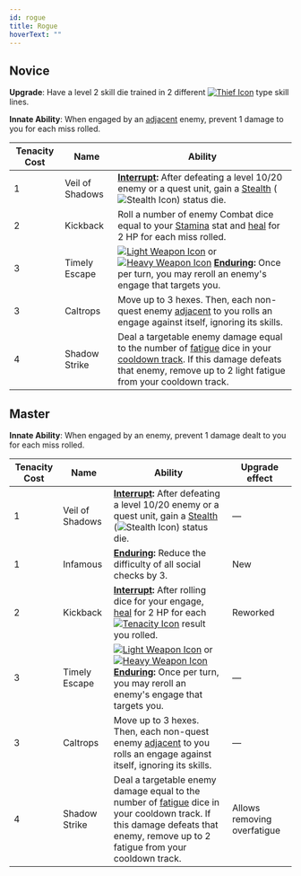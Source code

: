 ```yaml
---
id: rogue
title: Rogue
hoverText: ""
---
```


## Novice

**Upgrade**: Have a level 2 skill die trained in 2 different [<img src="/icons/thief.svg" alt="Thief Icon" class="icon-svg" />](/docs/adventurer/skill-lines/thief) type skill lines.

**Innate Ability**: When engaged by an [adjacent](/docs/glossary/adjacent) enemy, prevent 1 damage to you for each miss rolled.

| Tenacity Cost | Name            | Ability                                                                                                                                                                                                                                                                                                                                                         |
| ------------- | --------------- | --------------------------------------------------------------------------------------------------------------------------------------------------------------------------------------------------------------------------------------------------------------------------------------------------------------------------------------------------------------- |
| 1             | Veil of Shadows | **[Interrupt](/docs/glossary/interrupt):** After defeating a level 10/20 enemy or a quest unit, gain a [Stealth](/docs/battles/status-effects/stealth) (<img src="/icons/stealth.svg" alt="Stealth Icon" class="icon-svg" />) status die.                                                                                                                       |
| 2             | Kickback        | Roll a number of enemy Combat dice equal to your [Stamina](/docs/adventurer/stats/stamina) stat and [heal](/docs/glossary/healing) for 2 HP for each miss rolled.                                                                                                                                                                                               |
| 3             | Timely Escape   | [<img src="/icons/light-weapon.svg" alt="Light Weapon Icon" class="icon-svg" />](docs/battles/battle-forms/light-weapon) or [<img src="/icons/heavy-weapon.svg" alt="Heavy Weapon Icon" class="icon-svg" />](docs/battles/battle-forms/heavy-weapon) **[Enduring](/docs/glossary/enduring):** Once per turn, you may reroll an enemy's engage that targets you. |
| 3             | Caltrops        | Move up to 3 hexes. Then, each non-quest enemy [adjacent](/docs/glossary/adjacent) to you rolls an engage against itself, ignoring its skills.                                                                                                                                                                                                                  |
| 4             | Shadow Strike   | Deal a targetable enemy damage equal to the number of [fatigue](/docs/glossary/fatigue) dice in your [cooldown track](/docs/glossary/cooldown-track). If this damage defeats that enemy, remove up to 2 light fatigue from your cooldown track.                                                                                                                 |

## Master

**Innate Ability**: When engaged by an enemy, prevent 1 damage dealt to you for each miss rolled.

| Tenacity Cost | Name            | Ability                                                                                                                                                                                                                                                                                                                                                         | Upgrade effect              |
| ------------- | --------------- | --------------------------------------------------------------------------------------------------------------------------------------------------------------------------------------------------------------------------------------------------------------------------------------------------------------------------------------------------------------- | --------------------------- |
| 1             | Veil of Shadows | **[Interrupt](/docs/glossary/interrupt):** After defeating a level 10/20 enemy or a quest unit, gain a [Stealth](/docs/battles/status-effects/stealth) (<img src="/icons/stealth.svg" alt="Stealth Icon" class="icon-svg" />) status die.                                                                                                                       | —                           |
| 1             | Infamous        | **[Enduring](/docs/glossary/enduring):** Reduce the difficulty of all social checks by 3.                                                                                                                                                                                                                                                                       | New                         |
| 2             | Kickback        | **[Interrupt](/docs/glossary/interrupt):** After rolling dice for your engage, [heal](/docs/glossary/healing) for 2 HP for each [<img src="/icons/tenacity.svg" alt="Tenacity Icon" class="icon-svg"/>](/docs/glossary/tenacity) result you rolled.                                                                                                             | Reworked                    |
| 3             | Timely Escape   | [<img src="/icons/light-weapon.svg" alt="Light Weapon Icon" class="icon-svg" />](docs/battles/battle-forms/light-weapon) or [<img src="/icons/heavy-weapon.svg" alt="Heavy Weapon Icon" class="icon-svg" />](docs/battles/battle-forms/heavy-weapon) **[Enduring](/docs/glossary/enduring):** Once per turn, you may reroll an enemy's engage that targets you. | —                           |
| 3             | Caltrops        | Move up to 3 hexes. Then, each non-quest enemy [adjacent](/docs/glossary/adjacent) to you rolls an engage against itself, ignoring its skills.                                                                                                                                                                                                                  | —                           |
| 4             | Shadow Strike   | Deal a targetable enemy damage equal to the number of [fatigue](/docs/glossary/fatigue) dice in your cooldown track. If this damage defeats that enemy, remove up to 2 fatigue from your cooldown track.                                                                                                                                                        | Allows removing overfatigue |

